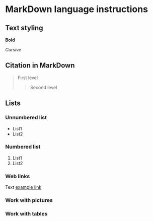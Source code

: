 # MarkDown language instructions

## Text styling


**Bold**

*Cursive*

## Citation in MarkDown
> First level
>> Second level

## Lists
### Unnumbered list
* List1
* List2

### Numbered list
1. List1
2. List2

### Web links
Text [example link](http.example.com "Tooltip")

### Work with pictures 

### Work with tables
